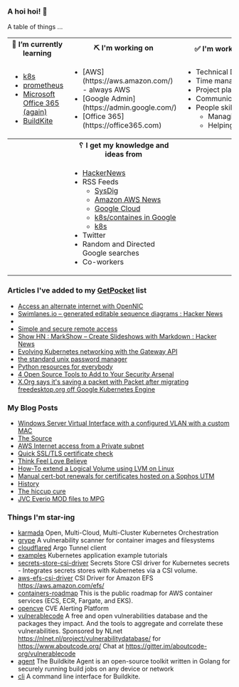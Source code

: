 ### A hoi hoi! 👋

A table of things ...

<table>
    <tr>
        <th>🌱 I’m currently learning</th>
        <th>⛏ I'm working on</th>
        <th>✅ I'm working to improve on</th>
    </tr>
    <tr>
        <td>
            <ul>
                <li><a href="https://kubernetes.io/">k8s</a></li>
                <li><a href="https://prometheus.io/">prometheus</a></li>
                <li><a href="https://office365.com">Microsoft Office 365 (again)</a></li>
                <li><a href="https://buildkite.com">BuildKite</a></li>
            </ul>
        </td>
        <td>
            <ul>
                <li>[AWS](https://aws.amazon.com/) - always AWS</li>
                <li>[Google Admin](https://admin.google.com/)</li>
                <li>[Office 365](https://office365.com)</li>
            </ul>
        </td>
        <td>
            <ul>
                <li>Technical Documentation</li>
                <li>Time management</li>
                <li>Project planning</li
                ><li>Communication</li>
                <li>People skills<ul>
                <li>Managing</li>
                <li>Helping/mentoring/coaching</li>
            </ul>
        </td>
    </tr>
    <tr>
        <th>&nbsp;</th>
        <th>␦ I get my knowledge and ideas from</th>
        <th>&nbsp;</th>
    </tr>
    <tr>
        <td>&nbsp;</td>
        <td>
            <ul>
                <li><a href="https://news.ycombinator.com/">HackerNews</a></li>
                <li>
                    RSS Feeds
                    <ul>
                        <li><a href="http://fetchrss.com/rss/5b4e9e358a93f8cc058b4567960404014.xml">SysDig</a></li>
                        <li><a href="https://aws.amazon.com/new/feed/">Amazon AWS News</a></li>
                        <li><a href="https://cloudblog.withgoogle.com/rss/">Google Cloud</a></li>
                        <li><a href="https://cloudblog.withgoogle.com/products/containers-kubernetes/rss/">k8s/containes in Google</a></li>
                        <li><a href="https://kubernetes.io/feed.xml">k8s</a></li>
                    </ul>
                </li>
                <li>Twitter</li>
                <li>Random and Directed Google searches</li>
                <li>Co-workers</li>
            </ul>
        </td>
        <td>&nbsp;</td>
    </tr>
</table>

### Articles I've added to my [GetPocket](https://getpocket.com/) list

* [Access an alternate internet with OpenNIC](https://opensource.com/article/21/4/opennic-internet)
* [Swimlanes.io – generated editable sequence diagrams : Hacker News](http://news.ycombinator.com/item?id=26956728)
* [](https://github.com/karmada-io/karmada)
* [Simple and secure remote access](https://www.boundaryproject.io/)
* [Show HN : MarkShow – Create Slideshows with Markdown : Hacker News](https://news.ycombinator.com/item?id=26931098)
* [Evolving Kubernetes networking with the Gateway API](https://kubernetes.io/blog/2021/04/22/evolving-kubernetes-networking-with-the-gateway-api/)
* [the standard unix password manager](https://www.passwordstore.org/)
* [Python resources for everybody](https://learnbyexample.github.io/py_resources/)
* [4 Open Source Tools to Add to Your Security Arsenal](https://www.darkreading.com/application-security/4-open-source-tools-to-add-to-your-security-arsenal/a/d-id/1340487)
* [X.Org says it's saving a packet with Packet after migrating freedesktop.org off Google Kubernetes Engine](https://www.theregister.com/2021/04/01/freedesktoporg_migration_from_google/)

### My Blog Posts

* [Windows Server Virtual Interface with a configured VLAN with a custom MAC](https://pgmac.net.au/technology/2019/12/23/windows-vlan.html)
* [The Source](https://pgmac.net.au/technology/2019/02/25/the-source.html)
* [AWS Internet access from a Private subnet](https://pgmac.net.au/technology/2018/09/03/aws-internet-private-subnets.html)
* [Quick SSL/TLS certificate check](https://pgmac.net.au/technology/2018/04/09/ssl-tls-check.html)
* [Think Feel Love Believe](https://pgmac.net.au/family/2017/11/03/think-feel-love-believe.html)
* [How-To extend a Logical Volume using LVM on Linux](https://pgmac.net.au/technology/2017/11/02/lmv-extend.html)
* [Manual cert-bot renewals for certificates hosted on a Sophos UTM](https://pgmac.net.au/technology/2017/08/30/cert-bot-renewal-sophos-utm.html)
* [History](https://pgmac.net.au/language/2017/08/19/history.html)
* [The hiccup cure](https://pgmac.net.au/no%20laughing%20matter/2017/05/28/the-hiccup-cure.html)
* [JVC Everio MOD files to MPG](https://pgmac.net.au/technology/2015/03/18/jvc-everio-mod-to-mpg.html)

### Things I'm star-ing

* [karmada](https://github.com/karmada-io/karmada)
  Open, Multi-Cloud, Multi-Cluster Kubernetes Orchestration
* [grype](https://github.com/anchore/grype)
  A vulnerability scanner for container images and filesystems
* [cloudflared](https://github.com/cloudflare/cloudflared)
  Argo Tunnel client
* [examples](https://github.com/kubernetes/examples)
  Kubernetes application example tutorials
* [secrets-store-csi-driver](https://github.com/kubernetes-sigs/secrets-store-csi-driver)
  Secrets Store CSI driver for Kubernetes secrets - Integrates secrets stores with Kubernetes via a CSI volume.  
* [aws-efs-csi-driver](https://github.com/kubernetes-sigs/aws-efs-csi-driver)
  CSI Driver for Amazon EFS https://aws.amazon.com/efs/
* [containers-roadmap](https://github.com/aws/containers-roadmap)
  This is the public roadmap for AWS container services (ECS, ECR, Fargate, and EKS). 
* [opencve](https://github.com/opencve/opencve)
  CVE Alerting Platform
* [vulnerablecode](https://github.com/nexB/vulnerablecode)
  A free and open vulnerabilities database and the packages they impact. And the tools to aggregate and correlate these vulnerabilities. Sponsored by NLnet https://nlnet.nl/project/vulnerabilitydatabase/ for https://www.aboutcode.org/ Chat at https://gitter.im/aboutcode-org/vulnerablecode 
* [agent](https://github.com/buildkite/agent)
  The Buildkite Agent is an open-source toolkit written in Golang for securely running build jobs on any device or network
* [cli](https://github.com/buildkite/cli)
  A command line interface for Buildkite.
